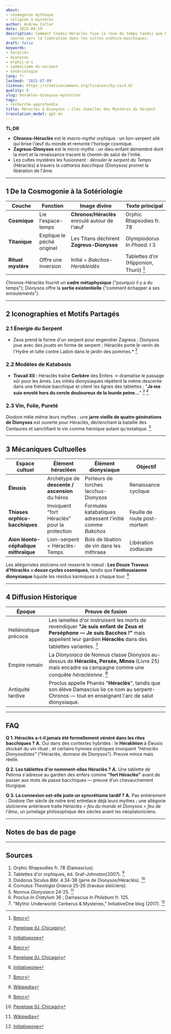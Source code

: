 ```yaml
---
about:
- cosmogonie mythique
- religion à mystères
author: Andrew Cutler
date: 2025-04-19
description: Comment Cosmic-Héraclès fixe la roue du temps tandis que Dionysos la
  tourne vers la libération dans les cultes orphico-bacchiques.
draft: false
keywords:
- héraclès
- dionysos
- orphic-m's
- symbolisme-du-serpent
- sotériologie
lang: fr
lastmod: '2025-07-09'
license: https://creativecommons.org/licenses/by-sa/4.0/
quality: 8
slug: herakles-dionysus-mysteries
tags:
- recherche-approfondie
title: Héraclès & Dionysos — Clés Jumelles des Mystères du Serpent
translation_model: gpt-4o
---
```


**TL;DR**

- **Chronos-Héraclès** est le *macro-mythe* orphique : un lion-serpent ailé qui brise l'œuf du monde et remonte l'horloge cosmique.
- **Zagreus-Dionysos** est le *micro-mythe* : un dieu-enfant démembré dont la mort et la renaissance tracent le chemin de salut de l'initié.
- Les cultes mystères les fusionnent : *dérouler le serpent du Temps* (Héraclès) à travers la *catharsis bacchique* (Dionysos) promet la libération de l'âme.

---

## 1 De la Cosmogonie à la Sotériologie

| Couche | Fonction | Image divine | Texte principal |
|--------|----------|--------------|-----------------|
| **Cosmique** | Lie l'espace-temps | **Chronos/Héraclès** enroulé autour de l'œuf | Orphic Rhapsodies fr. 78 |
| **Titanique** | Explique le péché originel | Les Titans déchirent **Zagreus-Dionysos** | Olympiodorus *In Phaed.* I 3 |
| **Rituel mystère** | Offre une inversion | Initié = *Bakchos-Herakleidēs* | Tablettes d'or (Hipponion, Thurii) [^oai1] |

Chronos-Héraclès fournit un **cadre métaphysique** ("pourquoi il y a du temps"); Dionysos offre la **sortie existentielle** ("comment échapper à ses enroulements").

---

## 2 Iconographies et Motifs Partagés

### 2.1 Énergie du Serpent
* Zeus prend la forme d'un serpent pour engendrer Zagreus ; Dionysos joue avec des jouets en forme de serpent ; Héraclès porte le venin de l'Hydre et lutte contre Ladon dans le jardin des pommes.* [^oai2]

### 2.2 Modèles de Katabasis
* **Travail XII :** Héraclès traîne **Cerbère** des Enfers → dramatise le passage sûr pour les âmes. Les initiés dionysiaques répètent la même descente dans une frénésie bacchique et citent les lignes des tablettes : "**Je me suis envolé hors du cercle douloureux de la lourde peine…**" [^oai3] [^oai1]

### 2.3 Vin, Folie, Pureté
Diodore mêle même leurs mythes : une **jarre vieille de quatre générations de Dionysos** est ouverte pour Héraclès, déclenchant la bataille des Centaures et sanctifiant le vin comme héroïque autant qu'extatique. [^oai2]

---

## 3 Mécaniques Cultuelles

| Espace cultuel | Élément héracléen | Élément dionysiaque | Objectif |
|----------------|-------------------|---------------------|----------|
| **Éleusis** | Archétype de **descente / ascension** du héros | Porteurs de torches Iacchus-Dionysos | Renaissance cyclique |
| **Thiases orphico-bacchiques** | Invoquent "fort Héraclès" pour la protection | Formules katabatiques adressent l'initié comme *Bakchos* | Feuille de route post-mortem |
| **Aion léonto-céphalique mithraïque** | Lion-serpent = Héraclès-Temps | Bols de libation de vin dans les mithraea | Libération zodiacale |

Les allégoristes stoïciens ont resserré le nœud : **Les Douze Travaux d'Héraclès = douze cycles cosmiques**, tandis que **l'enthousiasme dionysiaque** liquide les résidus karmiques à chaque tour. [^oai3]

---

## 4 Diffusion Historique

| Époque | Preuve de fusion |
|--------|------------------|
| Hellénistique précoce | Les lamelles d'or instruisent les morts de revendiquer **"Je suis enfant de Zeus et Perséphone — Je suis Bacchos !"** mais appellent leur gardien **Héraclès** dans des tablettes variantes. [^oai1] |
| Empire romain | La *Dionysiaca* de Nonnus classe Dionysos au-dessus de **Héraclès, Persée, Minos** (Livre 25) mais encadre sa campagne comme une conquête *héracléenne*. [^oai4] |
| Antiquité tardive | Proclus appelle Phanès "**Héraclès**", tandis que son élève Damascius lie ce nom au serpent-Chronos — tout en enseignant l'arc de salut dionysiaque. |

---

## FAQ <!-- conserve le support du schéma FAQPage -->

**Q 1. Héraclès a-t-il jamais été formellement vénéré dans les rites bacchiques ?**
**A.** Oui dans des contextes hybrides : le **Hérakléion** à Éleusis stockait du vin rituel ; et certains hymnes orphiques invoquent *"Héraclès Dionysodotes"* ("Héraclès, donneur de Dionysos"). Preuve mince mais réelle.

**Q 2. Les tablettes d'or nomment-elles Héraclès ?**
**A.** Une tablette de Pelinna s'adresse au gardien des enfers comme **"fort Héraclès"** avant de passer aux mots de passe bacchiques — preuve d'un chevauchement liturgique.

**Q 3. La connexion est-elle juste un syncrétisme tardif ?**
**A.** Pas entièrement : Diodore (1er siècle de notre ère) entrelace déjà leurs mythes ; une allégorie stoïcienne antérieure traite *Héraclès = feu du monde* et *Dionysos = feu de l'âme*, un jumelage philosophique des siècles avant les néoplatoniciens.

---

## Notes de bas de page

[^oai1]: [Bmcr](https://bmcr.brynmawr.edu/2008/2008.10.16/)
[^oai2]: [Penelope (U. Chicago)](https://penelope.uchicago.edu/Thayer/E/Roman/Texts/Diodorus_Siculus/4B%2A.html)
[^oai3]: [Initiativeone](https://initiativeone.blogspot.com/2017/01/mythic-underworld-cerebus-and-mysteries.html)
[^oai4]: [Wikipedia](https://en.wikipedia.org/wiki/Dionysiaca)
[^orpic-egg]: Damascius, *De Principiis* I 316 ; serpent Chronos-Héraclès brise l'œuf.

---

## Sources

1. Orphic Rhapsodies fr. 78 (Damascius).
2. Tablettes d'or orphiques, éd. Graf–Johnston(2007). [^oai1]
3. Diodorus Siculus *Bibl.* 4.34-38 (jarre de Dionysos/Héraclès). [^oai2]
4. Cornutus *Theologia Graeca* 25-26 (travaux stoïciens).
5. Nonnus *Dionysiaca* 24-25. [^oai4]
6. Proclus *In Cratylum* 36 ; Damascius *In Philebum* fr. 125.
7. "Mythic Underworld: Cerberus & Mysteries," InitiativeOne blog (2017). [^oai3]